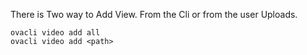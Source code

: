 
There is Two way to Add View.
From the Cli or from the user Uploads.

```
ovacli video add all
ovacli video add <path>
```

